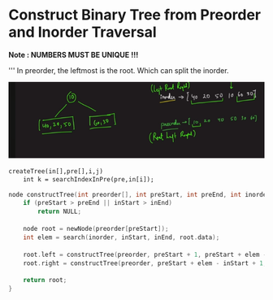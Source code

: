 # Construct Binary Tree from Preorder and Inorder Traversal	

**Note  : NUMBERS MUST BE UNIQUE !!!**

'''
In preorder, the leftmost is the root. Which can split the inorder.

![Alt text](image.png)

```
createTree(in[],pre[],i,j)
    int k = searchIndexInPre(pre,in[i]);

```
```c
node constructTree(int preorder[], int preStart, int preEnd, int inorder[], int inStart, int inEnd) {
    if (preStart > preEnd || inStart > inEnd)
        return NULL;

    node root = newNode(preorder[preStart]);
    int elem = search(inorder, inStart, inEnd, root.data);

    root.left = constructTree(preorder, preStart + 1, preStart + elem - inStart, inorder, inStart, elem - 1);
    root.right = constructTree(preorder, preStart + elem - inStart + 1, preEnd, inorder, elem + 1, inEnd);

    return root;
}

```


